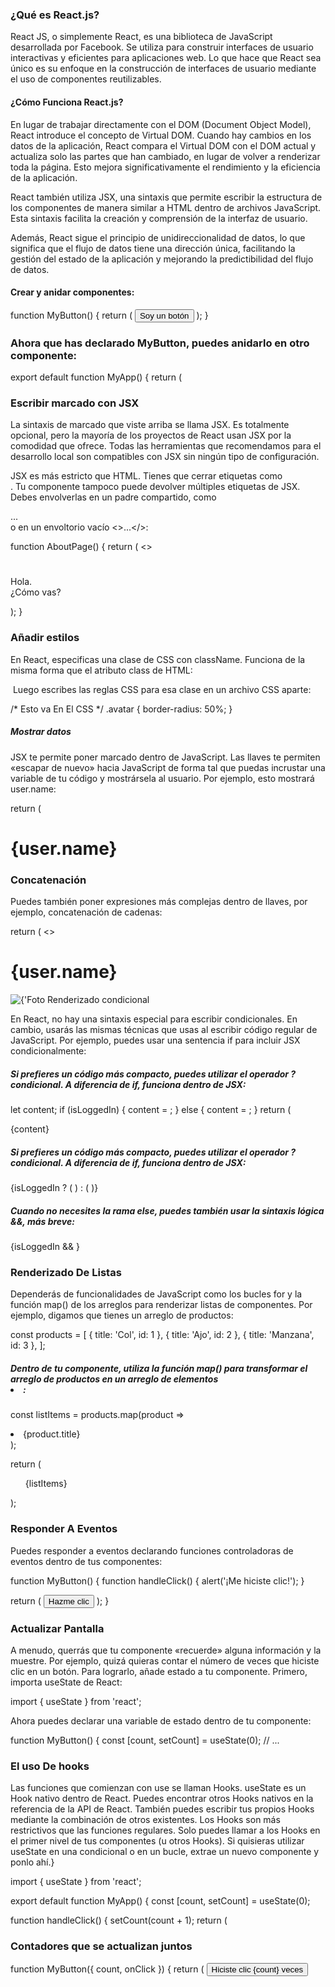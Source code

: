 

###  ¿Qué es React.js?

React JS, o simplemente React, es una biblioteca de
JavaScript desarrollada por Facebook. Se utiliza para construir
interfaces de usuario interactivas y eficientes para aplicaciones web.
Lo que hace que React sea único es su enfoque en la construcción de interfaces
de usuario mediante el uso de componentes reutilizables.

#### ¿Cómo Funciona React.js?
En lugar de trabajar directamente
con el DOM (Document Object Model), React introduce el
concepto de Virtual DOM. Cuando hay cambios en los datos de la aplicación,
React compara el Virtual DOM con el DOM actual y actualiza solo las partes que han cambiado,
en lugar de volver a renderizar toda la página. Esto mejora significativamente el rendimiento y la
eficiencia de la aplicación.

React también utiliza JSX, una sintaxis que permite escribir
la estructura de los componentes de manera similar a HTML dentro
de archivos JavaScript. Esta sintaxis facilita la creación y comprensión
de la interfaz de usuario.

Además, React sigue el principio de unidireccionalidad de datos,
lo que significa que el flujo de datos tiene una dirección única, facilitando
la gestión del estado de la aplicación y mejorando la predictibilidad del flujo de datos.

#### Crear y anidar componentes:
function MyButton() {
return (
<button>Soy un botón</button>
);
}
<h3>Ahora que has declarado MyButton, puedes anidarlo en otro componente: </h3>

export default function MyApp() {
return (
<div>
<MyButton />
</div>

<h3>Escribir marcado con JSX </h3>

La sintaxis de marcado que viste arriba se llama
JSX. Es totalmente opcional, pero la mayoría de los proyectos
de React usan JSX por la comodidad que ofrece. Todas las herramientas
que recomendamos para el desarrollo local son compatibles con JSX sin ningún tipo de configuración.

JSX es más estricto que HTML. Tienes que cerrar etiquetas
como <br />. Tu componente tampoco puede devolver múltiples etiquetas de JSX.
Debes envolverlas en un padre compartido, como <div>...</div> o en un envoltorio vacío <>...</>:

function AboutPage() {
return (
<>
<h1></h1>
<p>Hola.<br />¿Cómo vas?</p>
);
}

<h3>Añadir estilos </h3>

En React, especificas una clase de CSS con className. Funciona
de la misma forma que el atributo class de HTML:

<img className="avatar" />
Luego escribes las reglas CSS para esa clase en un archivo CSS aparte:

/* Esto va En El CSS */
.avatar {
border-radius: 50%;
}

<h5> Mostrar datos </h5>

JSX te permite poner marcado dentro de JavaScript. 
Las llaves te permiten «escapar de nuevo» hacia 
JavaScript de forma tal que puedas incrustar una variable 
de tu código y mostrársela al usuario. Por ejemplo, esto mostrará user.name:

return (
  <h1>
    {user.name}
  </h1>

<h3>Concatenación</h3>

Puedes también poner
expresiones más complejas dentro de llaves,
por ejemplo, concatenación de cadenas:

return (
<>
<h1>{user.name}</h1>
<img
className avatar
src={user.imageUrl}
alt={'Foto de' + user.name}
style={{
width: user.imageSize,
height: user.imageSize
}}

<h3> Renderizado condicional </h3>

En React, no hay una sintaxis especial para escribir condicionales. En cambio, usarás las 
mismas técnicas que usas al escribir código regular de 
JavaScript. Por ejemplo, puedes usar una sentencia if para incluir JSX condicionalmente:


<h5> Si prefieres un código más compacto, puedes utilizar el operador ?condicional. A diferencia de if, funciona dentro de JSX: </h5>

let content;
if (isLoggedIn) {
content = <AdminPanel />;
} else {
content = <LoginForm />;
}
return (
  <div>
    {content}
  </div>

<h5> Si prefieres un código más compacto, puedes utilizar el operador ?condicional. A diferencia de if, funciona dentro de JSX:</h5>

<div>
  {isLoggedIn ? (
    <AdminPanel />
  ) : (
    <LoginForm />
  )}
</div>

<h5> Cuando no necesites la rama else, puedes también usar la sintaxis lógica &&, más breve: </h5>

<div>
  {isLoggedIn && <AdminPanel />}
</div>

<h3>Renderizado De Listas</h3>

Dependerás de funcionalidades de JavaScript como los bucles for y la función map() de
los arreglos para renderizar listas de componentes.
Por ejemplo, digamos que tienes un arreglo de productos:

const products = [
{ title: 'Col', id: 1 },
{ title: 'Ajo', id: 2 },
{ title: 'Manzana', id: 3 },
];

<H5> Dentro de tu componente, utiliza la función map() para transformar el arreglo de productos en un arreglo de elementos <li>: 
</h5>

const listItems = products.map(product =>
  <li key={product.id}>
    {product.title}
  </li>
);

return (
  <ul>{listItems}</ul>
);

<h3>Responder  A Eventos</h3>

Puedes responder a eventos declarando funciones controladoras de eventos dentro de tus componentes:

function MyButton() {
function handleClick() {
alert('¡Me hiciste clic!');
}

return (
<button onClick={handleClick}>
Hazme clic
</button>
);
}

<h3>Actualizar Pantalla</h3>

A menudo, querrás que tu componente «recuerde» alguna información y la muestre. Por ejemplo,
quizá quieras contar el número de veces que hiciste clic en un botón. Para lograrlo, añade estado a tu componente.
Primero, importa useState de React:

import { useState } from 'react';

Ahora puedes declarar una variable de estado dentro de tu componente:

function MyButton() {
const [count, setCount] = useState(0);
// ...

<h3>El uso De hooks</h3>

Las funciones que comienzan con use se llaman Hooks. useState es un Hook nativo dentro de React. Puedes
encontrar otros Hooks nativos en la referencia de la API de React. También puedes escribir tus propios Hooks mediante la combinación de otros existentes.
Los Hooks son más restrictivos que las funciones regulares. Solo puedes llamar a
los Hooks en el primer nivel de tus componentes (u otros Hooks). Si quisieras utilizar useState
en una condicional o en un bucle, extrae un nuevo componente y ponlo ahí.}

import { useState } from 'react';

export default function MyApp() {
const [count, setCount] = useState(0);

function handleClick() {
setCount(count + 1);
return (


<div>
<h3>Contadores que se actualizan juntos</h3>

<MyButton count={count} onClick={handleClick} />
<MyButton count={count} onClick={handleClick} />
</div>
function MyButton({ count, onClick }) {
return (
<button onClick={onClick}>
Hiciste clic {count} veces
</button>
